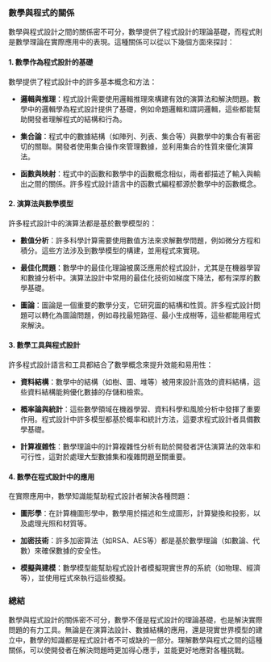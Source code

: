 ### 數學與程式的關係

數學與程式設計之間的關係密不可分，數學提供了程式設計的理論基礎，而程式則是數學理論在實際應用中的表現。這種關係可以從以下幾個方面來探討：

#### 1. 數學作為程式設計的基礎

數學提供了程式設計中的許多基本概念和方法：

- **邏輯與推理**：程式設計需要使用邏輯推理來構建有效的演算法和解決問題。數學中的邏輯學為程式設計提供了基礎，例如命題邏輯和謂詞邏輯，這些都能幫助開發者理解程式的結構和行為。

- **集合論**：程式中的數據結構（如陣列、列表、集合等）與數學中的集合有著密切的關聯。開發者使用集合操作來管理數據，並利用集合的性質來優化演算法。

- **函數與映射**：程式中的函數和數學中的函數概念相似，兩者都描述了輸入與輸出之間的關係。許多程式設計語言中的函數式編程都源於數學中的函數概念。

#### 2. 演算法與數學模型

許多程式設計中的演算法都是基於數學模型的：

- **數值分析**：許多科學計算需要使用數值方法來求解數學問題，例如微分方程和積分。這些方法涉及到數學模型的構建，並用程式來實現。

- **最佳化問題**：數學中的最佳化理論被廣泛應用於程式設計，尤其是在機器學習和數據分析中。演算法設計中常用的最佳化技術如梯度下降法，都有深厚的數學基礎。

- **圖論**：圖論是一個重要的數學分支，它研究圖的結構和性質。許多程式設計問題可以轉化為圖論問題，例如尋找最短路徑、最小生成樹等，這些都能用程式來解決。

#### 3. 數學工具與程式設計

許多程式設計語言和工具都結合了數學概念來提升效能和易用性：

- **資料結構**：數學中的結構（如樹、圖、堆等）被用來設計高效的資料結構，這些資料結構能夠優化數據的存儲和檢索。

- **概率論與統計**：這些數學領域在機器學習、資料科學和風險分析中發揮了重要作用。程式設計中許多模型都基於概率和統計方法，這要求程式設計者具備數學基礎。

- **計算複雜性**：數學理論中的計算複雜性分析有助於開發者評估演算法的效率和可行性，這對於處理大型數據集和複雜問題至關重要。

#### 4. 數學在程式設計中的應用

在實際應用中，數學知識能幫助程式設計者解決各種問題：

- **圖形學**：在計算機圖形學中，數學用於描述和生成圖形，計算變換和投影，以及處理光照和材質等。

- **加密技術**：許多加密算法（如RSA、AES等）都是基於數學理論（如數論、代數）來確保數據的安全性。

- **模擬與建模**：數學模型能幫助程式設計者模擬現實世界的系統（如物理、經濟等），並使用程式來執行這些模擬。

### 總結

數學與程式設計的關係密不可分，數學不僅是程式設計的理論基礎，也是解決實際問題的有力工具。無論是在演算法設計、數據結構的應用，還是現實世界模型的建立中，數學的知識都是程式設計者不可或缺的一部分。理解數學與程式之間的這種關係，可以使開發者在解決問題時更加得心應手，並能更好地應對各種挑戰。